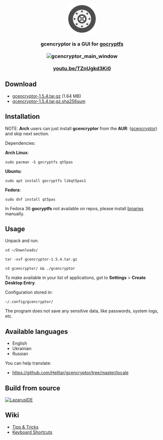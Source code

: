 <h3 align="center">
    <img src="icons/gcencryptor.svg" height="96" alt="gcencryptor_icon"/>
    <br><br>
    gcencryptor is a GUI for <a href="https://github.com/rfjakob/gocryptfs">gocryptfs</a>
    <br><br>
    <img src="https://helltar.com/projects/gcencryptor/screenshots/screenshot_26072022_125437.png" alt="gcencryptor_main_window"/>
    <br><br>
    <a href="https://youtu.be/TZnUgkd3Ki0">youtu.be/TZnUgkd3Ki0</a>
</h3>

Download
--------

- [gcencryptor-1.5.4.tar.gz](https://github.com/Helltar/gcencryptor/releases/download/1.5.4/gcencryptor-1.5.4.tar.gz) (1.64 MB)
- [gcencryptor-1.5.4.tar.gz.sha256sum](https://helltar.com/projects/gcencryptor/bin/sha256sums/gcencryptor-1.5.4.tar.gz.sha256sum)

Installation
------------

NOTE: **Arch** users can just install **gcencryptor** from the **AUR**: ([gcencryptor](https://aur.archlinux.org/packages/gcencryptor)) and skip next section.

Dependencies:

**Arch Linux**:

```
sudo pacman -S gocryptfs qt5pas
```

**Ubuntu**:

```
sudo apt install gocryptfs libqt5pas1
```

**Fedora**:

```
sudo dnf install qt5pas
```

In Fedora 36 **gocryptfs** not available on repos, please install [binaries](https://github.com/rfjakob/gocryptfs/releases) manually.

Usage
-----

Unpack and run:

```
cd ~/Downloads/
```
```
tar -xvf gcencryptor-1.5.4.tar.gz
```
```
cd gcencryptor/ && ./gcencryptor
```

To make available in your list of applications, got to **Settings** > **Create Desktop Entry**.

Configuration stored in:

```
~/.config/gcencryptor/
```

The program does not save any sensitive data, like passwords, system logs, etc.

Available languages
-------------------
- English
- Ukrainian
- Russian

You can help translate:
- https://github.com/Helltar/gcencryptor/tree/master/locale

Build from source
-----------------

[![LazarusIDE](http://wiki.lazarus.freepascal.org/images/9/94/built_with_lazarus_logo.png)](http://www.lazarus-ide.org)

Wiki
----

- [Tips & Tricks](https://github.com/Helltar/gcencryptor/wiki/Tips-&-Tricks)
- [Keyboard Shortcuts](https://github.com/Helltar/gcencryptor/wiki/Keyboard-Shortcuts)
